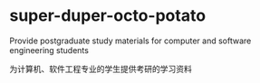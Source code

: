 # super-duper-octo-potato
Provide postgraduate study materials for computer and software engineering students

为计算机、软件工程专业的学生提供考研的学习资料
